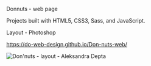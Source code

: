 Donnuts - web page

Projects built with HTML5, CSS3, Sass, and JavaScript. 

Layout - Photoshop

https://do-web-design.github.io/Don-nuts-web/


![Don'nuts - layout - Aleksandra Depta](https://user-images.githubusercontent.com/100097416/163623329-b685463e-be6f-4f5b-9d39-e72392d82fa4.jpg)
